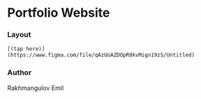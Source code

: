 # Portfolio Website

### Layout 
`[(tap here)](https://www.figma.com/file/qAzUoAZDOpR8kvMign19zS/Untitled)`

### Author
Rakhmangulov Emil


